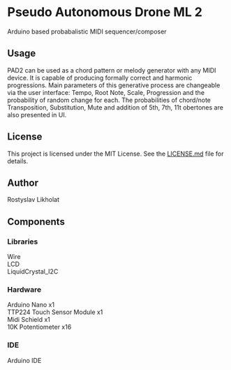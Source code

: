 # Pseudo Autonomous Drone ML 2
Arduino based probabalistic MIDI sequencer/composer
## Usage
PAD2 can be used as a chord pattern or melody generator with any MIDI device.
It is capable of producing formally correct and harmonic progressions. Main parameters of this generative process are changeable via the user interface: Tempo, Root Note, Scale, Progression and the probability of random change for each.
The probabilities of chord/note Transposition, Substitution, Mute and addition of 5th, 7th, 11t obertones are also presented in UI.
## License
This project is licensed under the MIT License. See the [LICENSE.md](LICENSE.md) file for details.
## Author
Rostyslav Likholat
## Components
### Libraries
Wire  
LCD  
LiquidCrystal_I2C  
### Hardware
Arduino Nano x1  
TTP224 Touch Sensor Module x1  
Midi Schield x1  
10K Potentiometer x16  
### IDE
Arduino IDE
